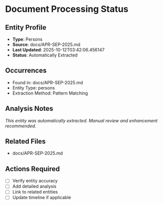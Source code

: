 # Document Processing Status

## Entity Profile
- **Type**: Persons
- **Source**: docs/APR-SEP-2025.md
- **Last Updated**: 2025-10-12T03:42:06.456147
- **Status**: Automatically Extracted

## Occurrences
- Found in: docs/APR-SEP-2025.md
- Entity Type: persons
- Extraction Method: Pattern Matching

## Analysis Notes
*This entity was automatically extracted. Manual review and enhancement recommended.*

## Related Files
- docs/APR-SEP-2025.md

## Actions Required
- [ ] Verify entity accuracy
- [ ] Add detailed analysis
- [ ] Link to related entities
- [ ] Update timeline if applicable
